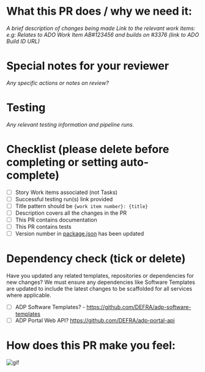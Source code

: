 <!--  Thanks for sending a pull request!  Here are some tips for you:
If this PR closes an issue, add '<AB#123456>' somewhere in the PR summary. As a minimum, please *always* link to the relevant work items e.g. AB#123456 (work item number in Azure DevOps). Follow the format below carefully, guidance found here: https://learn.microsoft.com/en-us/azure/devops/boards/github/link-to-from-github?view=azure-devops. Note: The Title pattern should be `{work item number}: {title}` -->

# **What this PR does / why we need it**:

_A brief description of changes being made_
_Link to the relevant work items: e.g: Relates to ADO Work Item AB#123456 and builds on #3376 (link to ADO Build ID URL)_

# **Special notes for your reviewer**

_Any specific actions or notes on review?_

# Testing

_Any relevant testing information and pipeline runs._

# Checklist (please delete before completing or setting auto-complete)

- [ ] Story Work items associated (not Tasks)
- [ ] Successful testing run(s) link provided
- [ ] Title pattern should be `{work item number}: {title}`
- [ ] Description covers all the changes in the PR
- [ ] This PR contains documentation
- [ ] This PR contains tests
- [ ] Version number in [package.json](https://github.com/DEFRA/adp-portal/blob/main/package.json#L3) has been updated

# Dependency check (tick or delete)

Have you updated any related templates, repositories or dependencies for new changes? We must ensure any dependencies like Software Templates are updated to include the latest changes to be scaffolded for all services where applicable.

- [ ] ADP Software Templates? - https://github.com/DEFRA/adp-software-templates
- [ ] ADP Portal Web API? https://github.com/DEFRA/adp-portal-api

# **How does this PR make you feel**:

![gif](https://giphy.com/)
